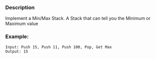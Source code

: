 ### Description

Implement a Min/Max Stack. A Stack that can tell you the Minimum or Maximum value

### Example:

```
Input: Push 15, Push 11, Push 100, Pop, Get Max
Output: 15
```
